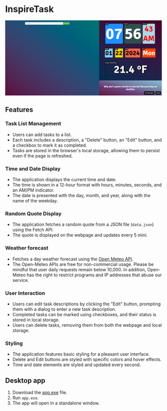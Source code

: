 # InspireTask
![Local Image](demo.png)

## Features

### Task List Management

- Users can add tasks to a list.
- Each task includes a description, a "Delete" button, an "Edit" button, and a checkbox to mark it as completed.
- Tasks are stored in the browser's local storage, allowing them to persist even if the page is refreshed.

### Time and Date Display

- The application displays the current time and date.
- The time is shown in a 12-hour format with hours, minutes, seconds, and an AM/PM indicator.
- The date is presented with the day, month, and year, along with the name of the weekday.

### Random Quote Display

- The application fetches a random quote from a JSON file (`data.json`) using the Fetch API.
- The quote is displayed on the webpage and updates every 5 mini.

### Weather forecast

- Fetches a day weather forecast using the [Open Meteo API](https://open-meteo.com/).
- The Open-Meteo APIs are free for non-commercial usage. Please be mindful that user daily requests remain below 10,000. In addition, Open-Meteo has the right to restrict programs and IP addresses that abuse our service.

### User Interaction

- Users can edit task descriptions by clicking the "Edit" button, prompting them with a dialog to enter a new task description.
- Completed tasks can be marked using checkboxes, and their status is stored in local storage.
- Users can delete tasks, removing them from both the webpage and local storage.

### Styling

- The application features basic styling for a pleasant user interface.
- Delete and Edit buttons are styled with specific colors and hover effects.
- Time and date elements are styled and updated every second.

## Desktop app

1. Download the [app.exe](https://github.com/mjafory/T0DoList/raw/main/desktop%20app/app.exe) file.
2. Run `app.exe`.
3. The app will open in a standalone window.